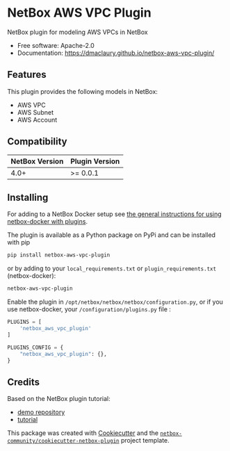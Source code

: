 # NetBox AWS VPC Plugin

NetBox plugin for modeling AWS VPCs in NetBox

* Free software: Apache-2.0
* Documentation: https://dmaclaury.github.io/netbox-aws-vpc-plugin/

## Features

This plugin provides the following models in NetBox:

* AWS VPC
* AWS Subnet
* AWS Account

## Compatibility

| NetBox Version | Plugin Version |
|----------------|----------------|
|     4.0+       |    >= 0.0.1    |

## Installing

For adding to a NetBox Docker setup see
[the general instructions for using netbox-docker with plugins](https://github.com/netbox-community/netbox-docker/wiki/Using-Netbox-Plugins).

The plugin is available as a Python package on PyPi and can be installed with pip  

```bash
pip install netbox-aws-vpc-plugin
```

or by adding to your `local_requirements.txt` or `plugin_requirements.txt` (netbox-docker):

```bash
netbox-aws-vpc-plugin
```

Enable the plugin in `/opt/netbox/netbox/netbox/configuration.py`,
 or if you use netbox-docker, your `/configuration/plugins.py` file :

```python
PLUGINS = [
    'netbox_aws_vpc_plugin'
]

PLUGINS_CONFIG = {
    "netbox_aws_vpc_plugin": {},
}
```

## Credits

Based on the NetBox plugin tutorial:

* [demo repository](https://github.com/netbox-community/netbox-plugin-demo)
* [tutorial](https://github.com/netbox-community/netbox-plugin-tutorial)

This package was created with [Cookiecutter](https://github.com/audreyr/cookiecutter) and the [`netbox-community/cookiecutter-netbox-plugin`](https://github.com/netbox-community/cookiecutter-netbox-plugin) project template.
